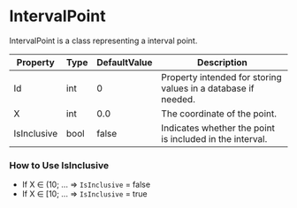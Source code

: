 # IntervalPoint

IntervalPoint is a class representing a interval point.

| Property    | Type  | DefaultValue | Description                                         |
| ----------- | ----- | ------------ | --------------------------------------------------- |
| Id          | int   | 0            | Property intended for storing values in a database if needed. |
| X           | int   | 0.0          | The coordinate of the point.                        |
| IsInclusive | bool  | false        | Indicates whether the point is included in the interval. |

### How to Use IsInclusive

- If X ∈ (10; ... => `IsInclusive` = false
- If X ∈ [10; ... => `IsInclusive` = true
